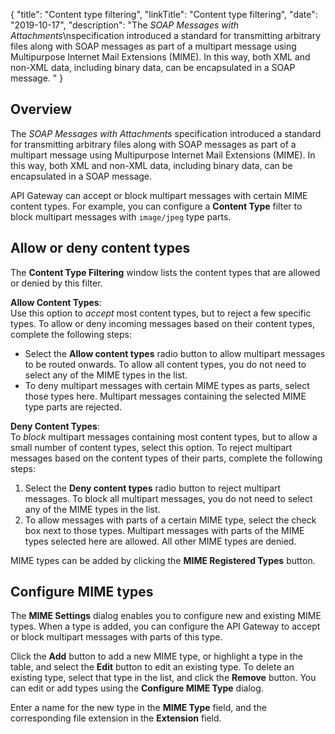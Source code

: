 {
"title": "Content type filtering",
"linkTitle": "Content type filtering",
"date": "2019-10-17",
"description": "The *SOAP Messages with Attachments*\\nspecification introduced a standard for transmitting arbitrary files along with SOAP messages as part of a multipart message using Multipurpose Internet Mail Extensions (MIME). In this way, both XML and non-XML data, including binary data, can be encapsulated in a SOAP message. "
}
﻿
<div id="p_content_types_overview">

Overview
--------

The *SOAP Messages with Attachments*
specification introduced a standard for transmitting arbitrary files along with SOAP messages as part of a multipart message using Multipurpose Internet Mail Extensions (MIME). In this way, both XML and non-XML data, including binary data, can be encapsulated in a SOAP message.

API Gateway can accept or block multipart messages with certain MIME content types. For example, you can configure a **Content Type**
filter to block multipart messages with `image/jpeg`
type parts.

</div>

<div id="p_content_types_allow_deny_types">

Allow or deny content types
---------------------------

The **Content Type Filtering**
window lists the content types that are allowed or denied by this filter.

**Allow Content Types**:\
Use this option to *accept*
most content types, but to reject a few specific types. To allow or deny incoming messages based on their content types, complete the following steps:

-   Select the **Allow content types**
    radio button to allow multipart messages to be routed onwards. To allow all content types, you do not need to select any of the MIME types in the list.
-   To deny multipart messages with certain MIME types as parts, select those types here. Multipart messages containing the selected MIME type parts are rejected.

**Deny Content Types**:\
To *block*
multipart messages containing most content types, but to allow a small number of content types, select this option. To reject multipart messages based on the content types of their parts, complete the following steps:

1.  Select the **Deny content types**
    radio button to reject multipart messages. To block all multipart messages, you do not need to select any of the MIME types in the list.
2.  To allow messages with parts of a certain MIME type, select the check box next to those types. Multipart messages with parts of the MIME types selected here are allowed. All other MIME types are denied.

MIME types can be added by clicking the **MIME Registered Types**
button.

</div>

<div id="p_content_types_types">

Configure MIME types
--------------------

The **MIME Settings**
dialog enables you to configure new and existing MIME types. When a type is added, you can configure the API Gateway to accept or block multipart messages with parts of this type.

Click the **Add**
button to add a new MIME type, or highlight a type in the table, and select the **Edit**
button to edit an existing type. To delete an existing type, select that type in the list, and click the **Remove**
button. You can edit or add types using the **Configure MIME Type**
dialog.

Enter a name for the new type in the **MIME Type**
field, and the corresponding file extension in the **Extension**
field.

</div>
